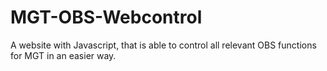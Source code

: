 # MGT-OBS-Webcontrol
A website with Javascript, that is able to control all relevant OBS functions for MGT in an easier way.
